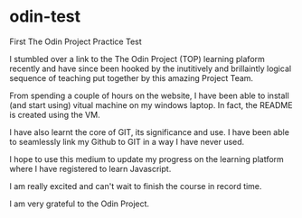 # odin-test
First The Odin Project Practice Test

I stumbled over a link to the The Odin Project (TOP) learning plaform recently and have since been hooked by the inutitively and brillaintly logical sequence of teaching put together by this amazing Project Team.

From spending a couple of hours on the website, I have been able to install (and start using) vitual machine on my windows laptop. In fact, the README is created using the VM.

I have also learnt the core of GIT, its significance and use. I have been able to seamlessly link my Github to GIT in a way I have never used.

I hope to use this medium to update my progress on the learning platform where I have registered to learn Javascript.

I am really excited and can't wait to finish the course in record time.

I am very grateful to the Odin Project.